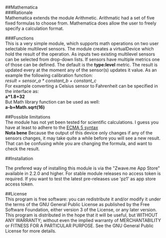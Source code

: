 ##Mathematica    
###Rationale    
Mathematica extends the module Arithmetic. Arithmatic had a set of five fixed formulas to choose from. Mathematica does allow the user to freely specify a calculation format. 

###Functions    
This is a very simple module, which supports math operations on two user selectable multilevel sensors. 
The module creates a virtualDevice which hold the result of the operation. As inputs two existing multilevel sensors can be selected from drop-down lists. If sensors have multiple metrics one of those can be defined. The default is the **type:level** metric. The result is updated every at the moment any of the sensor(s) updates it value. As an example the following calibration function:      
*result = sensor_a * constant_b + constant_c*      
For example converting a Celsius sensor to Fahrenheit can be specified in the interface as:    
**a\*1.8+32**      
But Math library function can be used as well:      
**a-b+Math.sqrt(16)**      

##Possible limitations      
The module has not yet been tested for scientific calculations. I guess you have at least to adhere to the [ECMA 5 syntax](http://www.ecma-international.org/ecma-262/5.1/#sec-15.8)    
**Nota bene** Because the output of this device only changes if any of the sensors changes, it may take quite a while before you will see a new result. That can be confusing while you are changing the formula, and want to check the result.      

##Installation

The prefered way of installing this module is via the "Zwave.me App Store" available in 2.2.0 and higher. For stable module releases no access token is required. If you want to test the latest pre-releases use 'pz1' as app store access token.

##License    
This program is free software: you can redistribute it and/or modify it under the terms of the GNU General Public License as published by the Free Software Foundation, either version 3 of the License, or any later version.    
This program is distributed in the hope that it will be useful, but WITHOUT ANY WARRANTY; without even the implied warranty of MERCHANTABILITY or FITNESS FOR A PARTICULAR PURPOSE. See the GNU General Public License for more details.    
